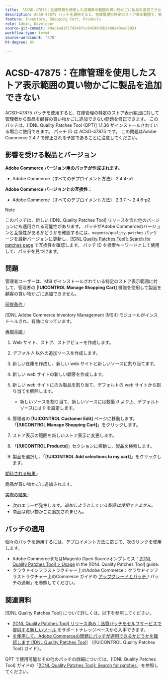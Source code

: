 ```yaml
---
title: 「ACSD-47875：在庫管理を使用した店舗表示範囲の買い物かごに製品を追加できない」
description: ACSD-47875 パッチを適用すると、在庫管理の特定のストア表示範囲で、管理者から商品を買い物かごに追加できないAdobe Commerceの問題を修正できます。
feature: Inventory, Shopping Cart, Products
role: Admin, Developer
source-git-commit: 49ac8ad1f174546fcc0454645b2480a40ead2924
workflow-type: tm+mt
source-wordcount: '478'
ht-degree: 0%

---
```


# ACSD-47875：在庫管理を使用したストア表示範囲の買い物かごに製品を追加できない

ACSD-47875 パッチを使用すると、在庫管理の特定のストア表示範囲に対して管理者から製品を顧客の買い物かごに追加できない問題を修正できます。 このパッチは、[!DNL Quality Patches Tool (QPT)] 1.1.36 がインストールされている場合に使用できます。 パッチ ID は ACSD-47875 です。 この問題はAdobe Commerce 2.4.7 で修正される予定であることに注意してください。

## 影響を受ける製品とバージョン

**Adobe Commerce バージョン用のパッチが作成されます。**

* Adobe Commerce（すべてのデプロイメント方法） 2.4.4-p1

**Adobe Commerce バージョンとの互換性：**

* Adobe Commerce（すべてのデプロイメント方法） 2.3.7 ～ 2.4.6-p2

>[!NOTE]
>
>このパッチは、新しい [!DNL Quality Patches Tool] リリースを含む他のバージョンにも適用される可能性があります。 パッチがAdobe Commerceのバージョンと互換性があるかどうかを確認するには、`magento/quality-patches` パッケージを最新バージョンに更新し、[[!DNL Quality Patches Tool]: Search for patches page](https://experienceleague.adobe.com/tools/commerce-quality-patches/index.html) で互換性を確認します。 パッチ ID を検索キーワードとして使用して、パッチを見つけます。

## 問題

管理者ユーザーは、MSI がインストールされている特定のストア表示範囲に対して、管理者の **[!UICONTROL Manage Shopping Cart]** 機能を使用して製品を顧客の買い物かごに追加できません。

<u> 前提条件 </u>:

[!DNL Adobe Commerce Inventory Management (MSI)] モジュールがインストールされ、有効になっています。

<u> 再現手順 </u>:

1. Web サイト、ストア、ストアビューを作成します。
1. *デフォルト* 以外の追加ソースを作成します。
1. 新しい在庫を作成し、新しい web サイトと新しいソースに割り当てます。
1. 新しい web サイトの新しい顧客を作成します。
1. 新しい web サイトにのみ製品を割り当て、デフォルトの web サイトから割り当てを解除します。

   * 新しいソースを割り当て、新しいソースには数量 *0 より上*、デフォルトソースには *0* を設定します。

1. 管理者の **[!UICONTROL Customer Edit]** ページに移動します。 「**[!UICONTROL Manage Shopping Cart]**」をクリックします。
1. ストア表示の範囲を新しいストア表示に変更します。
1. 「**[!UICONTROL Products]**」セクションに移動し、製品を検索します。
1. 製品を選択し、「**[!UICONTROL Add selections to my cart]**」をクリックします。

<u> 期待される結果 </u>:

商品が買い物かごに追加されます。

<u> 実際の結果 </u>:

* 次のエラーが発生します。*追加しようとしている製品は使用できません。*
* 商品は買い物かごに追加されません。

## パッチの適用

個々のパッチを適用するには、デプロイメント方法に応じて、次のリンクを使用します。

* Adobe CommerceまたはMagento Open Sourceオンプレミス：[[!DNL Quality Patches Tool] > Usage](https://experienceleague.adobe.com/docs/commerce-operations/tools/quality-patches-tool/usage.html) in the [!DNL Quality Patches Tool] guide.
* クラウドインフラストラクチャー上のAdobe Commerce：クラウドインフラストラクチャー上のCommerce ガイドの [ アップグレードとパッチ ](https://experienceleague.adobe.com/docs/commerce-cloud-service/user-guide/develop/upgrade/apply-patches.html)/ パッチの適用」を参照してください。

## 関連資料

[!DNL Quality Patches Tool] について詳しくは、以下を参照してください。

* [[!DNL Quality Patches Tool]  リリース済み：品質パッチをセルフサービスで提供する新しいツール ](https://experienceleague.adobe.com/en/docs/commerce-knowledge-base/kb/announcements/commerce-announcements/magento-quality-patches-released-new-tool-to-self-serve-quality-patches) をサポートナレッジベースから入手できます。
* [ を使用して、Adobe Commerceの問題にパッチが適用できるかどうかを確認します  [!DNL Quality Patches Tool]](/help/tools/quality-patches-tool/patches-available-in-qpt/check-patch-for-magento-issue-with-magento-quality-patches.md) （[!UICONTROL Quality Patches Tool] ガイド）。


QPT で使用可能なその他のパッチの詳細については、[!DNL Quality Patches Tool] ガイドの「[[!DNL Quality Patches Tool]: Search for patches](https://experienceleague.adobe.com/tools/commerce-quality-patches/index.html)」を参照してください。
